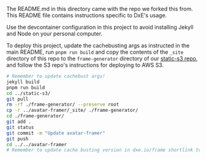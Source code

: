 The README.md in this directory came with the repo we forked this from. This
README file contains instructions specific to DxE's usage.

Use the devcontainer configuration in this project to avoid installing Jekyll
and Node on your personal computer.

To deploy this project, update the cachebusting args as instructed in the main
README, run `pnpm run build` and copy the contents of the `_site` directory of
this repo to the `frame-generator` directory of our
[static-s3 repo](https://github.com/dxe/static-s3/), and follow the S3 repo's
instructions for deploying to AWS S3.

```bash
# Remember to update cachebust args!
jekyll build
pnpm run build
cd ../static-s3/
git pull
rm -rf ./frame-generator/ --preserve root
cp -r ../avatar-framer/_site/ ./frame-generator/
cd ./frame-generator/
git add .
git status
git commit -m "Update avatar-framer"
git push
cd ../../avatar-framer
# Remember to update cache busting version in dxe.io/frame shortlink too.
```
